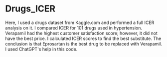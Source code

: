 # Drugs_ICER
Here, I used a drugs dataset from Kaggle.com and performed a full ICER analysis on it. I compared ICER for 101 drugs used in hypertension.
Verapamil had the highest customer satisfaction score; however, it did not have the best price. I calculated ICER scores to find the best substitute.
The conclusion is that Eprosartan is the best drug to be replaced with Verapamil. I used ChatGPT's help in this code.

